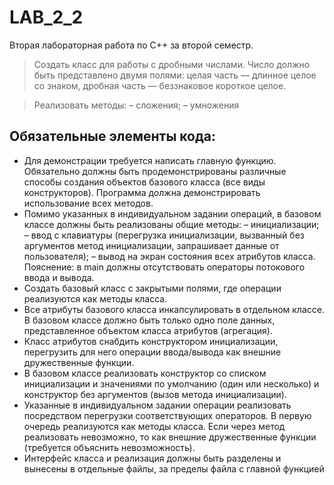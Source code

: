 # LAB_2_2
Вторая лабораторная работа по С++ за второй семестр.

>Создать класс для работы с дробными числами. Число должно быть
представлено двумя полями: целая часть — длинное целое со знаком, дробная
часть — беззнаковое короткое целое. 

>Реализовать методы:
– сложения;
– умножения

## Обязательные элементы кода:
* Для демонстрации требуется написать главную функцию. Обязательно
должны быть продемонстрированы различные способы создания объектов
базового класса (все виды конструкторов). Программа должна демонстрировать
использование всех методов.
* Помимо указанных в индивидуальном задании операций, в базовом классе
должны быть реализованы общие методы:
– инициализации;
– ввод с клавиатуры (перегрузка инициализации, вызванный без аргументов
метод инициализации, запрашивает данные от пользователя);
– вывод на экран состояния всех атрибутов класса.
Пояснение: в main должны отсутствовать операторы потокового ввода и
вывода.
* Создать базовый класс с закрытыми полями, где операции реализуются как
методы класса.
* Все атрибуты базового класса инкапсулировать в отдельном классе. В
базовом классе должно быть только одно поле данных, представленное объектом
класса атрибутов (агрегация).
* Класс атрибутов снабдить конструктором инициализации, перегрузить для
него операции ввода/вывода как внешние дружественные функции.
* В базовом классе реализовать конструктор со списком инициализации и
значениями по умолчанию (один или несколько) и конструктор без аргументов
(вызов метода инициализации).
* Указанные в индивидуальном задании операции реализовать посредством
перегрузки соответствующих операторов. В первую очередь реализуются как
методы класса. Если через метод реализовать невозможно, то как внешние
дружественные функции (требуется объяснить невозможность).
* Интерфейс класса и реализация должны быть разделены и вынесены в
отдельные файлы, за пределы файла с главной функцией
